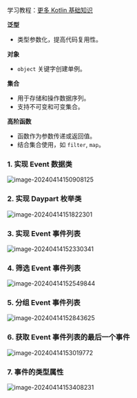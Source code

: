 学习教程：[更多 Kotlin 基础知识](https://developer.android.google.cn/courses/pathways/android-basics-compose-unit-3-pathway-1?hl=zh-cn)

**泛型**

- 类型参数化，提高代码复用性。 

**对象** 

- `object` 关键字创建单例。 

**集合** 

  - 用于存储和操作数据序列。 
  - 支持不可变和可变集合。

**高阶函数** 

  - 函数作为参数传递或返回值。 
  - 结合集合使用，如 `filter`, `map`。



### 1. 实现  Event  数据类

![image-20240414150908125](https://s2.loli.net/2024/04/14/8jDThkyonxsv9UM.png)

### 2. 实现 Daypart 枚举类

![image-20240414151822301](https://s2.loli.net/2024/04/14/9lMDIaTbkNKPnsH.png)

### 3. 实现 Event 事件列表

![image-20240414152330341](https://s2.loli.net/2024/04/14/r3uY7MBOFU51mGK.png)

### 4. 筛选 Event 事件列表

![image-20240414152549844](https://s2.loli.net/2024/04/14/f5AZmP7hLRCgvTW.png)

### 5. 分组 Event 事件列表

![image-20240414152843625](https://s2.loli.net/2024/04/14/5ChGpM19WjnxST8.png)

### 6. 获取 Event 事件列表的最后一个事件

![image-20240414153019772](https://s2.loli.net/2024/04/14/pnC6Uewg75xTfbi.png)

### 7. 事件的类型属性

![image-20240414153408231](https://s2.loli.net/2024/04/14/74GswyVk8KFQBnu.png)
